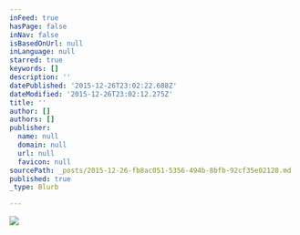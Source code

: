```yaml
---
inFeed: true
hasPage: false
inNav: false
isBasedOnUrl: null
inLanguage: null
starred: true
keywords: []
description: ''
datePublished: '2015-12-26T23:02:22.688Z'
dateModified: '2015-12-26T23:02:12.275Z'
title: ''
author: []
authors: []
publisher:
  name: null
  domain: null
  url: null
  favicon: null
sourcePath: _posts/2015-12-26-fb8ac051-5356-494b-8bfb-92cf35e02128.md
published: true
_type: Blurb

---
```

![](https://the-grid-user-content.s3-us-west-2.amazonaws.com/57dde085-647f-41ff-9a9c-2de0e07d27a2.png)